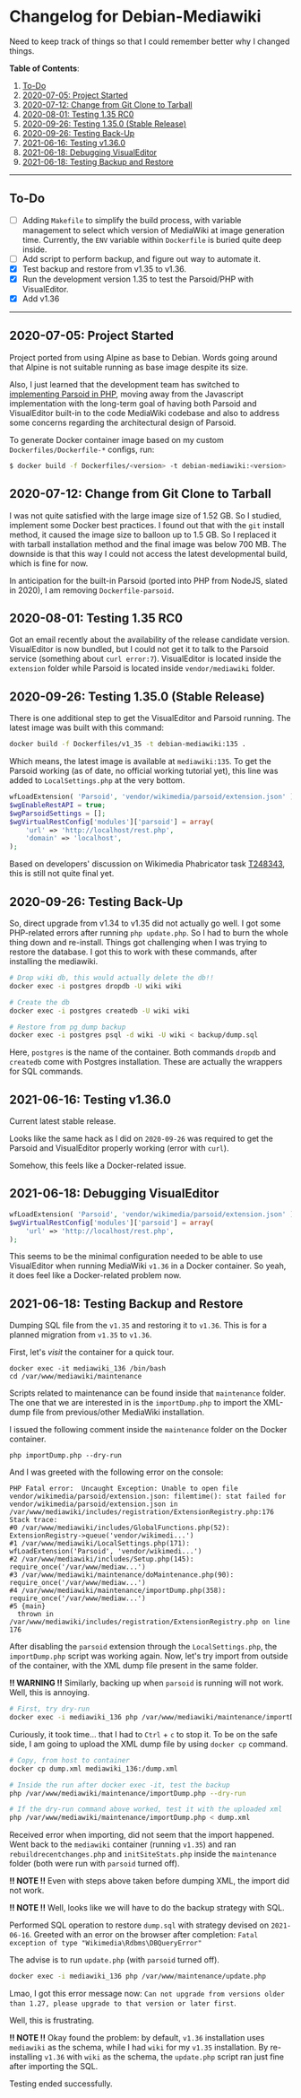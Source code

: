 # Changelog for Debian-Mediawiki

Need to keep track of things so that I could remember better why I changed things.

**Table of Contents**:

1. [To-Do](#to-do)
2. [2020-07-05: Project Started](#2020-07-05-project-started)
3. [2020-07-12: Change from Git Clone to Tarball](#2020-07-12-change-from-git-clone-to-tarball)
4. [2020-08-01: Testing 1.35 RC0](#2020-08-01-testing-1.35-rc0)
5. [2020-09-26: Testing 1.35.0 (Stable Release)](#2020-09-26-testing-1.35.0-stable-release)
6. [2020-09-26: Testing Back-Up](#2020-09-26-testing-back-up)
7. [2021-06-16: Testing v1.36.0](#2021-06-16-testing-v1.36.0)
8. [2021-06-18: Debugging VisualEditor](#2021-06-18-debugging-visualeditor)
9. [2021-06-18: Testing Backup and Restore](#2021-06-18-testing-backup-and-restore)

***

## To-Do

- [ ] Adding `Makefile` to simplify the build process, with variable management to select which version of MediaWiki at image generation time. Currently, the `ENV` variable within `Dockerfile` is buried quite deep inside.
- [ ] Add script to perform backup, and figure out way to automate it.
- [X] Test backup and restore from v1.35 to v1.36.
- [X] Run the development version 1.35 to test the Parsoid/PHP with VisualEditor.
- [X] Add v1.36

***

## 2020-07-05: Project Started

Project ported from using Alpine as base to Debian. Words going around that Alpine is not suitable running as base image despite its size.

Also, I just learned that the development team has switched to [implementing Parsoid in PHP](https://www.mediawiki.org/wiki/Parsoid/PHP), moving away from the Javascript implementation with the long-term goal of having both Parsoid and VisualEditor built-in to the code MediaWiki codebase and also to address some concerns regarding the architectural design of Parsoid.

To generate Docker container image based on my custom `Dockerfiles/Dockerfile-*` configs, run:

```bash
$ docker build -f Dockerfiles/<version> -t debian-mediawiki:<version> .
```

## 2020-07-12: Change from Git Clone to Tarball

I was not quite satisfied with the large image size of 1.52 GB. So I studied, implement some Docker best practices. I found out that with the `git` install method, it caused the image size to balloon up to 1.5 GB. So I replaced it with tarball installation method and the final image was below 700 MB. The downside is that this way I could not access the latest developmental build, which is fine for now.

In anticipation for the built-in Parsoid (ported into PHP from NodeJS, slated in 2020), I am removing `Dockerfile-parsoid`.

## 2020-08-01: Testing 1.35 RC0

Got an email recently about the availability of the release candidate version. VisualEditor is now bundled, but I could not get it to talk to the Parsoid service (something about `curl error:7`). VisualEditor is located inside the `extension` folder while Parsoid is located inside `vendor/mediawiki` folder.

## 2020-09-26: Testing 1.35.0 (Stable Release)

There is one additional step to get the VisualEditor and Parsoid running. The latest image was built with this command:

```bash
docker build -f Dockerfiles/v1_35 -t debian-mediawiki:135 .
```

Which means, the latest image is available at `mediawiki:135`. To get the Parsoid working (as of date, no official working tutorial yet), this line was added to `LocalSettings.php` at the very bottom.

```php
wfLoadExtension( 'Parsoid', 'vendor/wikimedia/parsoid/extension.json' );
$wgEnableRestAPI = true;
$wgParsoidSettings = [];
$wgVirtualRestConfig['modules']['parsoid'] = array(
	'url' => 'http://localhost/rest.php',
	'domain' => 'localhost',
);
```

Based on developers' discussion on Wikimedia Phabricator task [T248343](https://phabricator.wikimedia.org/T248343), this is still not quite final yet.


## 2020-09-26: Testing Back-Up

So, direct upgrade from v1.34 to v1.35 did not actually go well. I got some PHP-related errors after running `php update.php`. So I had to burn the whole thing down and re-install. Things got challenging when I was trying to restore the database. I got this to work with these commands, after installing the mediawiki.

```bash
# Drop wiki db, this would actually delete the db!!
docker exec -i postgres dropdb -U wiki wiki 

# Create the db
docker exec -i postgres createdb -U wiki wiki 

# Restore from pg_dump backup
docker exec -i postgres psql -d wiki -U wiki < backup/dump.sql
```

Here, `postgres` is the name of the container. Both commands `dropdb` and `createdb` come with Postgres installation. These are actually the wrappers for SQL commands.

## 2021-06-16: Testing v1.36.0

Current latest stable release.

Looks like the same hack as I did on `2020-09-26` was required to get the Parsoid and VisualEditor properly working (error with `curl`).

Somehow, this feels like a Docker-related issue.

## 2021-06-18: Debugging VisualEditor

```php
wfLoadExtension( 'Parsoid', 'vendor/wikimedia/parsoid/extension.json' );
$wgVirtualRestConfig['modules']['parsoid'] = array(
	'url' => 'http://localhost/rest.php',
);
```

This seems to be the minimal configuration needed to be able to use VisualEditor when running MediaWiki `v1.36` in a Docker container. So yeah, it does feel like a Docker-related problem now.

## 2021-06-18: Testing Backup and Restore

Dumping SQL file from the `v1.35` and restoring it to `v1.36`. This is for a planned migration from `v1.35` to `v1.36`.

First, let's *visit* the container for a quick tour.

```shell
docker exec -it mediawiki_136 /bin/bash
cd /var/www/mediawiki/maintenance
```

Scripts related to maintenance can be found inside that `maintenance` folder. The one that we are interested in is the `importDump.php` to import the XML-dump file from previous/other MediaWiki installation.

I issued the following comment inside the `maintenance` folder on the Docker container.

```shell
php importDump.php --dry-run
```

And I was greeted with the following error on the console:

```
PHP Fatal error:  Uncaught Exception: Unable to open file vendor/wikimedia/parsoid/extension.json: filemtime(): stat failed for vendor/wikimedia/parsoid/extension.json in /var/www/mediawiki/includes/registration/ExtensionRegistry.php:176
Stack trace:
#0 /var/www/mediawiki/includes/GlobalFunctions.php(52): ExtensionRegistry->queue('vendor/wikimedi...')
#1 /var/www/mediawiki/LocalSettings.php(171): wfLoadExtension('Parsoid', 'vendor/wikimedi...')
#2 /var/www/mediawiki/includes/Setup.php(145): require_once('/var/www/mediaw...')
#3 /var/www/mediawiki/maintenance/doMaintenance.php(90): require_once('/var/www/mediaw...')
#4 /var/www/mediawiki/maintenance/importDump.php(358): require_once('/var/www/mediaw...')
#5 {main}
  thrown in /var/www/mediawiki/includes/registration/ExtensionRegistry.php on line 176
```

After disabling the `parsoid` extension through the `LocalSettings.php`, the `importDump.php` script was working again. Now, let's try import from outside of the container, with the XML dump file present in the same folder.

**!! WARNING !!** Similarly, backing up when `parsoid` is running will not work. Well, this is annoying.

```bash
# First, try dry-run
docker exec -i mediawiki_136 php /var/www/mediawiki/maintenance/importDump.php --dry-run
```

Curiously, it took time... that I had to `Ctrl` + `c` to stop it. To be on the safe side, I am going to upload the XML dump file by using `docker cp` command.

```bash
# Copy, from host to container
docker cp dump.xml mediawiki_136:/dump.xml

# Inside the run after docker exec -it, test the backup
php /var/www/mediawiki/maintenance/importDump.php --dry-run

# If the dry-run command above worked, test it with the uploaded xml
php /var/www/mediawiki/maintenance/importDump.php < dump.xml
```

Received error when importing, did not seem that the import happened. Went back to the `mediawiki` container (running `v1.35`) and ran `rebuildrecentchanges.php` and `initSiteStats.php` inside the `maintenance` folder (both were run with `parsoid` turned off).


**!! NOTE !!** Even with steps above taken before dumping XML, the import did not work.

**!! NOTE !!** Well, looks like we will have to do the backup strategy with SQL.

Performed SQL operation to restore `dump.sql` with strategy devised on `2021-06-16`. Greeted with an error on the browser after completion: `Fatal exception of type "Wikimedia\Rdbms\DBQueryError"`

The advise is to run `update.php` (with `parsoid` turned off).

```bash
docker exec -i mediawiki_136 php /var/www/maintenance/update.php
```

Lmao, I got this error message now: `Can not upgrade from versions older than 1.27, please upgrade to that version or later first`.

Well, this is frustrating.

**!! NOTE !!** Okay found the problem: by default, `v1.36` installation uses `mediawiki` as the schema, while I had `wiki` for my `v1.35` installation. By re-installing `v1.36` with `wiki` as the schema, the `update.php` script ran just fine after importing the SQL.

Testing ended successfully.
